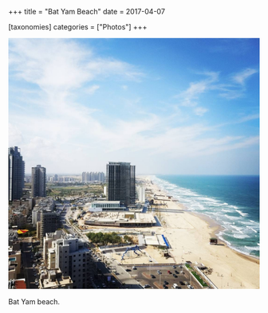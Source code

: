 +++
title = "Bat Yam Beach"
date = 2017-04-07

[taxonomies]
categories = ["Photos"]
+++

![Bat Yam Beach](bat-yam-beach.jpeg)

Bat Yam beach.
